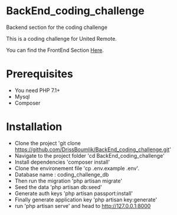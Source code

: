 # BackEnd_coding_challenge
Backend section for the coding challenge

This is a coding challenge for United Remote.

You can find the FrontEnd Section [Here](https://github.com/drissboumlik/FrontEnd_coding_challenge).

# Prerequisites

* You need PHP 7.1+
* Mysql
* Composer

# Installation

* Clone the project 'git clone https://github.com/DrissBoumlik/BackEnd_coding_challenge.git'
* Navigate to the project folder  'cd BackEnd_coding_challenge'
* Install dependencies 'composer install'
* Clone the environement file 'cp .env.example .env'.
* Database name : coding_challenge_db
* Then run the migration 'php artisan migrate'
* Seed the data 'php artisan db:seed'
* Generate auth keys 'php artisan passport:install'
* Finally generate application key 'php artisan key:generate'
* run 'php artisan serve' and head to http://127.0.0.1:8000

